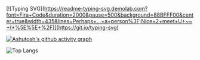 [![Typing SVG](https://readme-typing-svg.demolab.com?font=Fira+Code&duration=2000&pause=500&background=88BFFF00&center=true&width=435&lines=Perhaps+...+a+person%3F;Nice+2+meet+U+~~+(*%5E%5E+%2F)](https://git.io/typing-svg)

[![Ashutosh's github activity graph](https://github-readme-activity-graph.vercel.app/graph?username=CookieFNP&theme=minimal)](https://github.com/ashutosh00710/github-readme-activity-graph)

![Top Langs](https://github-readme-stats.vercel.app/api/top-langs/?username=anuraghazra&layout=compact)
